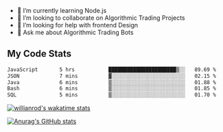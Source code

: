 
- 🌱 I’m currently learning Node.js
- 👯 I’m looking to collaborate on Algorithmic Trading Projects
- 🤔 I’m looking for help with frontend Design
- 💬 Ask me about Algorithmic Trading Bots 

## My Code Stats

<!--START_SECTION:waka-->

```txt
JavaScript       5 hrs           ██████████████████████▒░░   89.69 %
JSON             7 mins          ▓░░░░░░░░░░░░░░░░░░░░░░░░   02.15 %
Java             6 mins          ▒░░░░░░░░░░░░░░░░░░░░░░░░   01.88 %
Bash             6 mins          ▒░░░░░░░░░░░░░░░░░░░░░░░░   01.85 %
SQL              5 mins          ▒░░░░░░░░░░░░░░░░░░░░░░░░   01.70 %
```

<!--END_SECTION:waka-->

[![willianrod's wakatime stats](https://github-readme-stats.vercel.app/api/wakatime?username=holdandup&layout=compact&theme=react&custom_title=Wakatime%20All%20Time%20Stats&langs_count=8)](https://github.com/anuraghazra/github-readme-stats)

[![Anurag's GitHub stats](https://github-readme-stats.vercel.app/api?username=Kevinbarrero)](https://github.com/anuraghazra/github-readme-stats)




